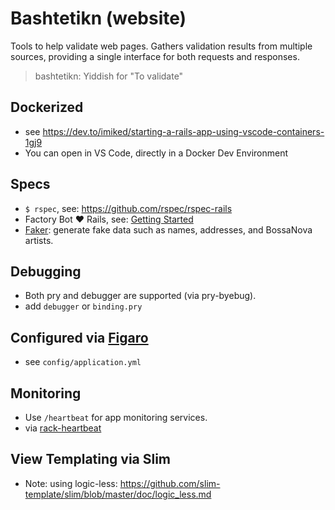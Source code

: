 # Bashtetikn (website)

Tools to help validate web pages. Gathers validation results from multiple sources, providing a single interface for both requests and responses.

> bashtetikn: Yiddish for "To validate"

## Dockerized
- see https://dev.to/imiked/starting-a-rails-app-using-vscode-containers-1gj9
- You can open in VS Code, directly in a Docker Dev Environment

## Specs
- `$ rspec`, see: https://github.com/rspec/rspec-rails
- Factory Bot ♥ Rails, see: [Getting Started](https://github.com/thoughtbot/factory_bot/blob/master/GETTING_STARTED.md)
- [Faker](https://github.com/stympy/faker): generate fake data such as names, addresses, and BossaNova artists.

## Debugging
- Both pry and debugger are supported (via pry-byebug).
- add `debugger` or `binding.pry`

## Configured via [Figaro](https://github.com/laserlemon/figaro)
- see `config/application.yml`

## Monitoring
- Use `/heartbeat` for app monitoring services.
- via [rack-heartbeat](https://github.com/imajes/rack-heartbeat)

## View Templating via Slim

- Note: using logic-less: https://github.com/slim-template/slim/blob/master/doc/logic_less.md